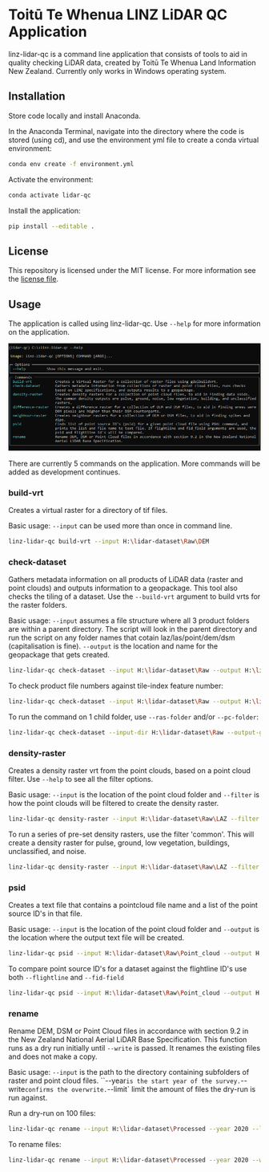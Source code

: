# Toitū Te Whenua LINZ LiDAR QC Application
linz-lidar-qc is a command line application that consists of tools to aid in quality checking LiDAR data, created by Toitū Te Whenua Land Information New Zealand. Currently only works in Windows operating system.

## Installation
Store code locally and install Anaconda. 

In the Anaconda Terminal, navigate into the directory where the code is stored (using cd), and use the environment yml file to create a conda virtual environment:
```bash
conda env create -f environment.yml
```

Activate the environment:
```bash
conda activate lidar-qc
```

Install the application:
```bash
pip install --editable .
```

## License
This repository is licensed under the MIT license. For more information see the [license file](./LICENSE).

## Usage
The application is called using linz-lidar-qc. Use `--help` for more information on the application.

<p align="left">
    <img src="./img/app.png">
</p>

There are currently 5 commands on the application. More commands will be added as development continues. 

### build-vrt
Creates a virtual raster for a directory of tif files.

Basic usage:
`--input` can be used more than once in command line.
```bash
linz-lidar-qc build-vrt --input H:\lidar-dataset\Raw\DEM
```

### check-dataset
Gathers metadata information on all products of LiDAR data (raster and point clouds) and outputs information to a geopackage. 
This tool also checks the tiling of a dataset.
Use the `--build-vrt` argument to build vrts for the raster folders.

Basic usage:
`--input` assumes a file structure where all 3 product folders are within a parent directory. 
The script will look in the parent directory and run the script on any folder names that cotain laz/las/point/dem/dsm (capitalisation is fine). `--output` is the location and name for the geopackage that gets created.
```bash
linz-lidar-qc check-dataset --input H:\lidar-dataset\Raw --output H:\lidar-dataset\Processed\metadata_output.gpkg
```

To check product file numbers against tile-index feature number:
```bash
linz-lidar-qc check-dataset --input H:\lidar-dataset\Raw --output H:\lidar-dataset\Processed\metadata_output.gpkg --tile-index H:\lidar-dataset\Raw\tile_index.shp
```

To run the command on 1 child folder, use `--ras-folder` and/or `--pc-folder`:
```bash
linz-lidar-qc check-dataset --input-dir H:\lidar-dataset\Raw --output-gpkg H:\lidar-dataset\Processed\metadata_output.gpkg --ras-folder DEM --pc-folder LAZ
```

### density-raster
Creates a density raster vrt from the point clouds, based on a point cloud filter. Use `--help` to see all the filter options.

Basic usage:
`--input` is the location of the point cloud folder and `--filter` is how the point clouds will be filtered to create the density raster.
```bash
linz-lidar-qc density-raster --input H:\lidar-dataset\Raw\LAZ --filter ground
```

To run a series of pre-set density rasters, use the filter 'common'. This will create a density raster for pulse, ground, low vegetation, buildings, unclassified, and noise.
```bash
linz-lidar-qc density-raster --input H:\lidar-dataset\Raw\LAZ --filter common
```

### psid
Creates a text file that contains a pointcloud file name and a list of the point source ID's in that file.

Basic usage:
`--input` is the location of the point cloud folder and `--output` is the location where the output text file will be created.
```bash
linz-lidar-qc psid --input H:\lidar-dataset\Raw\Point_cloud --output H:\lidar-dataset\Processed
```

To compare point source ID's for a dataset against the flightline ID's use both `--flightline` and `--fid-field`
```bash
linz-lidar-qc psid --input H:\lidar-dataset\Raw\Point_cloud --output H:\lidar-dataset\Processed --flightline H:\lidar-dataset\Raw\flightline.shp --fid-field FLIGHT_LIN
```

### rename
Rename DEM, DSM or Point Cloud files in accordance with section 9.2 in the New Zealand National Aerial LiDAR Base Specification. 
This function runs as a dry run initially until `--write` is passed. It renames the existing files and does not make a copy.

Basic usage:
`--input` is the path to the directory containing subfolders of raster and point cloud files. ``--year` is the start year of the survey. `--write` confirms the overwrite. `--limit` limit the amount of files the dry-run is run against.

Run a dry-run on 100 files:
```bash
linz-lidar-qc rename --input H:\lidar-dataset\Processed --year 2020 --limit 100
```

To rename files:
```bash
linz-lidar-qc rename --input H:\lidar-dataset\Processed --year 2020 --write
```



